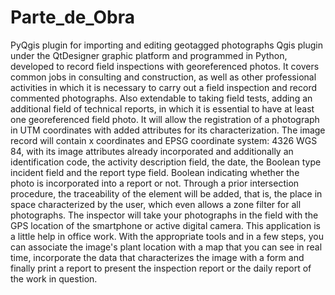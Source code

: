 # Parte_de_Obra
PyQgis plugin for importing and editing geotagged photographs Qgis plugin under the QtDesigner graphic platform and programmed in Python, developed to record field inspections with georeferenced photos. It covers common jobs in consulting and construction, as well as other professional activities in which it is necessary to carry out a field inspection and record commented photographs. Also extendable to taking field tests, adding an additional field of technical reports, in which it is essential to have at least one georeferenced field photo. It will allow the registration of a photograph in UTM coordinates with added attributes for its characterization. The image record will contain x coordinates and EPSG coordinate system: 4326 WGS 84, with its image attributes already incorporated and additionally an identification code, the activity description field, the date, the Boolean type incident field and the report type field. Boolean indicating whether the photo is incorporated into a report or not. Through a prior intersection procedure, the traceability of the element will be added, that is, the place in space characterized by the user, which even allows a zone filter for all photographs. The inspector will take your photographs in the field with the GPS location of the smartphone or active digital camera. This application is a little help in office work. With the appropriate tools and in a few steps, you can associate the image's plant location with a map that you can see in real time, incorporate the data that characterizes the image with a form and finally print a report to present the inspection report or the daily report of the work in question.
